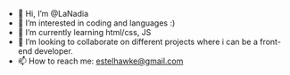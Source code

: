 - 👋 Hi, I’m @LaNadia
- 👀 I’m interested in coding and languages :)
- 🌱 I’m currently learning html/css, JS
- 💞️ I’m looking to collaborate on different projects where i can be a front-end developer.
- 📫 How to reach me: estelhawke@gmail.com

<!---
LaNadia/LaNadia is a ✨ special ✨ repository because its `README.md` (this file) appears on your GitHub profile.
You can click the Preview link to take a look at your changes.
--->
